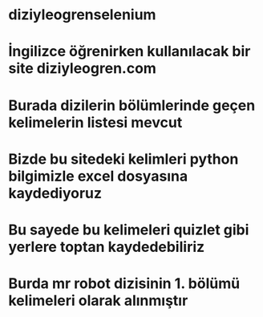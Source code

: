 # diziyleogrenselenium
# İngilizce öğrenirken kullanılacak bir site  diziyleogren.com
# Burada dizilerin bölümlerinde geçen kelimelerin listesi mevcut
# Bizde bu sitedeki kelimleri python bilgimizle excel dosyasına kaydediyoruz
# Bu sayede bu kelimeleri quizlet gibi yerlere toptan kaydedebiliriz
# Burda mr robot dizisinin 1. bölümü kelimeleri olarak alınmıştır
